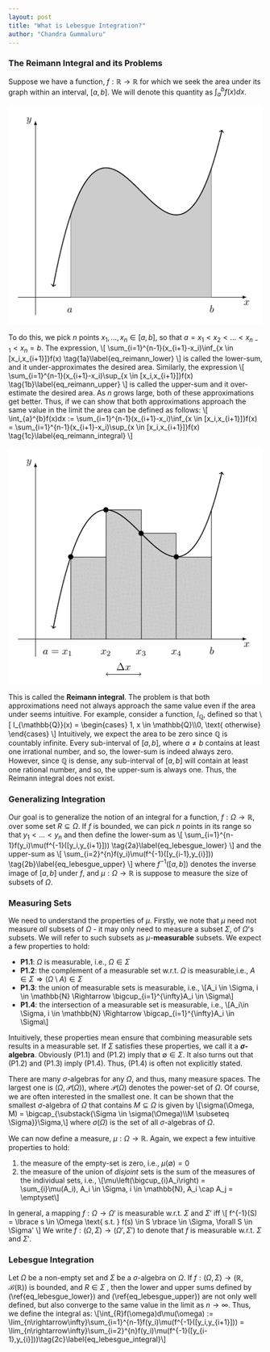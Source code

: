 ```yaml
---
layout: post
title: "What is Lebesgue Integration?"
author: "Chandra Gummaluru"
---
```

### The Reimann Integral and its Problems

Suppose we have a function, $f: \mathbb{R} \rightarrow \mathbb{R}$ for which we seek the area under its graph within an interval, $[a,b]$. We will denote this quantity as $\int_{a}^{b}f(x)dx$.

<img src="https://github.com/chandra-gummaluru/chandra-gummaluru.github.io/raw/master/media/lebesgue/function_integ.png"/>

To do this, we pick $n$ points $x_1, \dots, x_n \in [a,b]$, so that $a = x_1 < x_2 < \dots < x_{n-1} < x_{n} = b$. The expression,
\\[
\sum_{i=1}^{n-1}(x_{i+1}-x_i)\inf_{x \in [x_i,x_{i+1}]}f(x)  \tag{1a}\label{eq_reimann_lower}
\\]
is called the lower-sum, and it under-approximates the desired area. Similarly, the expression
\\[
\sum_{i=1}^{n-1}(x_{i+1}-x_i)\sup_{x \in [x_i,x_{i+1}]}f(x) \tag{1b}\label{eq_reimann_upper}
\\]
is called the upper-sum and it over-estimate the desired area. As $n$​ grows  large, both of these approximations get better. Thus, if we can show that both approximations approach the same value in the limit the area can be defined as follows:
\\[
\int_{a}^{b}f(x)dx := \sum_{i=1}^{n-1}(x_{i+1}-x_i)\inf_{x \in [x_i,x_{i+1}]}f(x) = \sum_{i=1}^{n-1}(x_{i+1}-x_i)\sup_{x \in [x_i,x_{i+1}]}f(x) \tag{1c}\label{eq_reimann_integral}
\\]

<img src="https://github.com/chandra-gummaluru/chandra-gummaluru.github.io/raw/master/media/lebesgue/reimann_lower_sum.gif"/>

This is called the **Reimann integral**. The problem is that both approximations need not always approach the same value even if the area under seems intuitive. For example, consider a function, $I_{\mathbb{Q}}$, defined so that
\\[
I_{\mathbb{Q}}(x) = \begin{cases}
1, x \in \mathbb{Q}\\\\0, \text{ otherwise}
\end{cases}
\\]
Intuitively, we expect the area to be zero since $\mathbb{Q}$ is countably infinite. Every sub-interval of $[a,b]$, where $a \neq b$ contains at least one irrational number, and so, the lower-sum is indeed always zero. However, since $\mathbb{Q}$ is dense, any sub-interval of $[a,b]$ will contain at least one rational number, and so, the upper-sum is always one. Thus, the Reimann integral does not exist.

### Generalizing Integration

Our goal is to generalize the notion of an integral for a function, $f: \Omega \rightarrow \mathbb{R}$,  over some set $R \subseteq \Omega$. If $f$ is bounded, we can pick $n$ points in its range so that $y_1 < \dots < y_n$ and then define the lower-sum as
\\[
\sum_{i=1}^{n-1}f(y_i)\mu(f^{-1}([y_i,y_{i+1}])) \tag{2a}\label{eq_lebesgue_lower}
\\]
and the upper-sum as
\\[
\sum_{i=2}^{n}f(y_i)\mu(f^{-1}([y_{i-1},y_{i}])) \tag{2b}\label{eq_lebesgue_upper}
\\]
where $f^{-1}([a,b])$ denotes the inverse image of $[a,b]$ under $f$, and $\mu: \Omega \rightarrow \mathbb{R}$ is suppose to measure the size of subsets of $\Omega$.

### Measuring Sets
We need to understand the properties of $\mu$.  Firstly, we note that $\mu$ need not measure *all* subsets of $\Omega$ - it may only need to measure a subset $\Sigma$, of $\Omega$'s subsets. We will refer to such subsets as $\mu$-**measurable** subsets. We expect a few properties to hold:

- **P1.1**: $\Omega$ is measurable, i.e., $\Omega \in \Sigma$ 
- **P1.2**: the complement of a measurable set w.r.t. $\Omega$ is measurable,i.e., $A \in \Sigma \Rightarrow (\Omega \setminus A) \in \Sigma$
- **P1.3**: the union of measurable sets is measurable, i.e.,
\\[A_i \in \Sigma, i \in \mathbb{N} \Rightarrow \bigcup_{i=1}^{\infty}A_i \in \Sigma\\]
- **P1.4**: the intersection of a measurable set is measurable, i.e.,
\\[A_i\in \Sigma, i \in \mathbb{N} \Rightarrow \bigcap_{i=1}^{\infty}A_i \in \Sigma\\]

Intuitively, these properties mean ensure that combining measurable sets results in a measurable set. If $\Sigma$ satisfies these properties, we call it a **$\sigma$-algebra**. Obviously (P1.1) and (P1.2) imply that $\emptyset \in \Sigma$. It also turns out that (P1.2) and (P1.3) imply (P1.4). Thus, (P1.4) is often not explicitly stated.

There are many $\sigma$-algebras for any $\Omega$, and thus, many measure spaces. The largest one is $(\Omega, \mathcal{P}(\Omega))$, where $\mathcal{P}(\Omega)$ denotes the power-set of $\Omega$. Of course, we are often interested in the smallest one. It can be shown that the smallest $\sigma$-algebra of $\Omega$ that contains $M \subseteq \Omega$ is given by
\\[\sigma(\Omega, M) = \bigcap_{\substack{\Sigma \in \sigma(\Omega)\\\\M \subseteq \Sigma}}\Sigma,\\]
where $\sigma(\Omega)$ is the set of all $\sigma$-algebras of $\Omega$.

We can now define a measure, $\mu: \Omega \rightarrow \mathbb{R}$. Again, we expect a few intuitive properties to hold:

1. the measure of the empty-set is zero, i.e., $\mu(\emptyset) = 0$
2. the measure of the union of *disjoint* sets is the sum of the measures of the individual sets, i.e.,
\\[\mu\left(\bigcup_{i}A_i\right) = \sum_{i}\mu(A_i), A_i \in \Sigma, i \in \mathbb{N}, A_i \cap A_j = \emptyset\\]

In general, a mapping $f: \Omega \rightarrow \Omega'$ is measurable w.r.t. $\Sigma$ and $\Sigma'$ iff
\\[
f^{-1}(S) = \lbrace s \in \Omega \text{ s.t. } f(s) \in S \rbrace \in \Sigma, \forall S \in \Sigma'
\\]
We write $f: (\Omega, \Sigma) \rightarrow (\Omega', \Sigma')$ to denote that $f$ is measurable w.r.t. $\Sigma$ and $\Sigma'$.
### Lebesgue Integration

Let $\Omega$ be a non-empty set and $\Sigma$ be a $\sigma$-algebra on $\Omega$. If $f: (\Omega, \Sigma) \rightarrow (\mathbb{R}, \mathcal{B}(\mathbb{R}))$ is bounded, and $R \in \Sigma$ , then the lower and upper sums defined by (\ref{eq_lebesgue_lower}) and (\ref{eq_lebesgue_upper}) are not only well defined, but also converge to the same value in the limit as $n \rightarrow \infty$. Thus, we define the integral as:
\\[\int_{R}f(\omega)d\mu(\omega) := \lim_{n\rightarrow\infty}\sum_{i=1}^{n-1}f(y_i)\mu(f^{-1}([y_i,y_{i+1}])) = \lim_{n\rightarrow\infty}\sum_{i=2}^{n}f(y_i)\mu(f^{-1}([y_{i-1},y_{i}]))\tag{2c}\label{eq_lebesgue_integral}\\]

